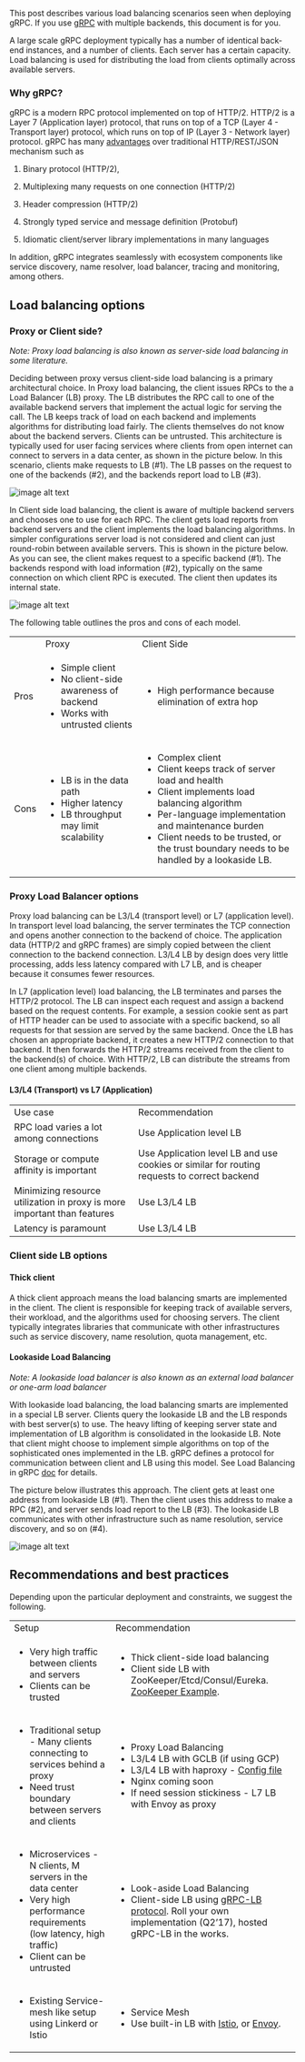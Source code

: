 
This post describes various load balancing scenarios seen when deploying gRPC. If you use [gRPC](/) with multiple backends, this document is for you.

A large scale gRPC deployment typically has a number of identical back-end instances, and a number of clients. Each server has a certain capacity. Load balancing is used for distributing the load from clients optimally across available servers.

<!--more-->

### Why gRPC?

gRPC is a modern RPC protocol implemented on top of HTTP/2. HTTP/2 is a Layer 7 (Application layer) protocol, that runs on top of a TCP (Layer 4 - Transport layer) protocol, which runs on top of IP (Layer 3 - Network layer) protocol. gRPC has many [advantages](https://http2.github.io/faq/#why-is-http2-binary) over traditional HTTP/REST/JSON mechanism such as

1. Binary protocol (HTTP/2), 

2. Multiplexing many requests on one connection (HTTP/2)

3. Header compression (HTTP/2)

4. Strongly typed service and message definition (Protobuf)

5. Idiomatic client/server library implementations in many languages

In addition, gRPC integrates seamlessly with ecosystem components like service discovery, name resolver, load balancer, tracing and monitoring, among others. 

## Load balancing options

### Proxy or Client side?

*Note: Proxy load balancing is also known as server-side load balancing in some literature.*

Deciding between proxy versus client-side load balancing is a primary architectural choice. In Proxy load balancing, the client issues RPCs to the a Load Balancer (LB) proxy. The LB distributes the RPC call to one of the available backend servers that implement the actual logic for serving the call. The LB keeps track of load on each backend and implements algorithms for distributing load fairly. The clients themselves do not know about the backend servers. Clients can be untrusted. This architecture is typically used for user facing services where clients from open internet can connect to servers in a data center, as shown in the picture below. In this scenario, clients make requests to LB (#1). The LB passes on the request to one of the backends (#2), and the backends report load to LB (#3).

![image alt text](../img/image_0.png)

In Client side load balancing, the client is aware of multiple backend servers and chooses one to use for each RPC. The client gets load reports from backend servers and the client implements the load balancing algorithms. In simpler configurations server load is not considered and client can just round-robin between available servers. This is shown in the picture below. As you can see, the client makes request to a specific backend (#1). The backends respond with load information (#2), typically on the same connection on which client RPC is executed. The client then updates its internal state.

![image alt text](../img/image_1.png)

The following table outlines the pros and cons of each model.

<table>
  <tr>
    <td></td>
    <td>Proxy</td>
    <td>Client Side</td>
  </tr>
  <tr>
    <td>Pros</td>
    <td markdown="1">
    
* Simple client
* No client-side awareness of backend
* Works with untrusted clients

</td>
    <td markdown="1">
    
* High performance because elimination of extra hop
</td>
  </tr>
  <tr>
    <td>Cons</td>
    <td markdown="1">
    
* LB is in the data path
* Higher latency
* LB throughput may limit scalability
</td>
    <td markdown="1">
    
* Complex client
* Client keeps track of server load and health
* Client implements load balancing algorithm
* Per-language implementation and maintenance burden
* Client needs to be trusted, or the trust boundary needs to be handled by a lookaside LB.

</td>
  </tr>
</table>


### Proxy Load Balancer options

Proxy load balancing can be L3/L4 (transport level) or L7 (application level). In transport level load balancing, the server terminates the TCP connection and opens another connection to the backend of choice. The application data (HTTP/2 and gRPC frames) are simply copied between the client connection to the backend connection. L3/L4 LB by design does very little processing, adds less latency compared with  L7 LB, and is cheaper because it consumes fewer resources.

In L7 (application level) load balancing, the LB terminates and parses the HTTP/2 protocol. The LB can inspect each request and assign a backend based on the request contents. For example, a session cookie sent as part of HTTP header can be used to associate with a specific backend, so all requests for that session are served by the same backend. Once the LB has chosen an appropriate backend, it creates a new HTTP/2 connection to that backend. It then forwards the HTTP/2 streams received from the client to the backend(s) of choice. With HTTP/2, LB can distribute the streams from one client among multiple backends.

#### L3/L4 (Transport) vs L7 (Application)

<table>
  <tr>
    <td>
    Use case
    </td>
    <td>
    Recommendation
    </td>
  </tr>
  <tr>
    <td>RPC load varies a lot among connections</td>
    <td>Use Application level LB</td>
  </tr>
  <tr>
    <td>Storage or compute affinity is important</td>
    <td>Use Application level LB and use cookies or similar for routing requests to correct backend</td>
  </tr>
  <tr>
    <td>Minimizing resource utilization in proxy is more important than features</td>
    <td>Use L3/L4 LB</td>
  </tr>
  <tr>
    <td>Latency is paramount</td>
    <td>Use L3/L4 LB</td>
  </tr>
</table>


### Client side LB options

#### Thick client

A thick client approach means the load balancing smarts are implemented in the client. The client is responsible for keeping track of available servers, their workload, and the algorithms used for choosing servers. The client typically integrates libraries that communicate with other infrastructures such as service discovery, name resolution, quota management, etc.

#### Lookaside Load Balancing

*Note: A lookaside load balancer is also known as an external load balancer or one-arm load balancer*

With lookaside load balancing, the load balancing smarts are implemented in a special LB server. Clients query the lookaside LB and the LB responds with best server(s) to use. The heavy lifting of keeping server state and implementation of LB algorithm is consolidated in the lookaside LB. Note that client might choose to implement simple algorithms on top of the sophisticated ones implemented in the LB. gRPC defines a protocol for communication between client and LB using this model. See Load Balancing in gRPC [doc](https://github.com/grpc/grpc/blob/master/doc/load-balancing.md) for details.

The picture below illustrates this approach. The client gets at least one address from lookaside LB (#1). Then the client uses this address to make a RPC (#2), and server sends load report to the LB (#3). The lookaside LB communicates with other infrastructure such as name resolution, service discovery, and so on (#4).

![image alt text](../img/image_2.png)

## Recommendations and best practices

Depending upon the particular deployment and constraints, we suggest the following.

<table>
  <tr>
    <td>Setup</td>
    <td>Recommendation</td>
  </tr>
  <tr>
    <td markdown="1">
    
* Very high traffic between clients and servers
* Clients can be trusted
</td>
    <td markdown="1">
    
* Thick client-side load balancing
* Client side LB with ZooKeeper/Etcd/Consul/Eureka. [ZooKeeper Example](https://github.com/makdharma/grpc-zookeeper-lb).

</td>
  </tr>
  <tr>
    <td markdown="1">
    
* Traditional setup - Many clients connecting to services behind a proxy
* Need trust boundary between servers and clients
</td>
    <td markdown="1">
    
* Proxy Load Balancing
* L3/L4 LB with GCLB (if using GCP)
* L3/L4 LB with haproxy - [Config file](https://gist.github.com/thpham/114d20de8472b2cef966)
* Nginx coming soon
* If need session stickiness - L7 LB with Envoy as proxy
</td>
  </tr>
  <tr>
    <td markdown="1">
    
* Microservices - N clients, M servers in the data center
* Very high performance requirements (low latency, high traffic)
* Client can be untrusted
</td>
    <td markdown="1">
    
* Look-aside Load Balancing
* Client-side LB using [gRPC-LB protocol](https://github.com/grpc/grpc/blob/master/doc/load-balancing.md). Roll your own implementation (Q2’17), hosted gRPC-LB in the works.
</td>
  </tr>
  <tr>
    <td markdown="1">
    
* Existing Service-mesh like setup using Linkerd or Istio
</td>
    <td markdown="1">
    
* Service Mesh
* Use built-in LB with [Istio](https://istio.io/), or [Envoy](https://github.com/lyft/envoy).
</td>
  </tr>
</table>
